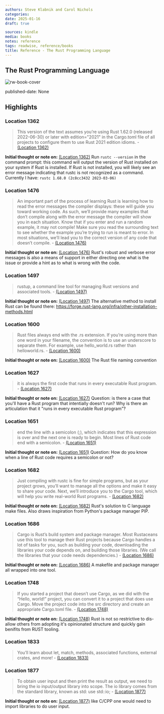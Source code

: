 ```yaml
---
authors: Steve Klabnik and Carol Nichols
categories:
date: 2025-01-16
draft: true

sources: kindle
media: books
notes: reference
tags: readwise, reference/books
title: Reference - The Rust Programming Language
---
```


## The Rust Programming Language

![rw-book-cover](https://m.media-amazon.com/images/I/71aCEjlQBoL._SY160.jpg)

published-date: None

## Highlights

### Location 1362

> This version of the text assumes you’re using Rust 1.62.0 (released 2022-06-30) or later with edition="2021" in the Cargo.toml file of all projects to configure them to use Rust 2021 edition idioms.
> \- [(Location 1362)](https://readwise.io/to_kindle?action=open&asin=B0B7QTX8LL&location=1362)

**Initial thought or note on:** [(Location 1362)](https://readwise.io/to_kindle?action=open&asin=B0B7QTX8LL&location=1362)
Run `rustc --version` in the command prompt: this command will output the version of Rust installed on your system if Rust is installed. If Rust is not installed, you will likely see an error message indicating that rustc is not recognized as a command. Currently I have: `rustc 1.68.0 (2c8cc3432 2023-03-06)`

### Location 1476

> An important part of the process of learning Rust is learning how to read the error messages the compiler displays: these will guide you toward working code. As such, we’ll provide many examples that don’t compile along with the error message the compiler will show you in each situation. Know that if you enter and run a random example, it may not compile! Make sure you read the surrounding text to see whether the example you’re trying to run is meant to error. In most situations, we’ll lead you to the correct version of any code that doesn’t compile.
> \- [(Location 1476)](https://readwise.io/to_kindle?action=open&asin=B0B7QTX8LL&location=1476)

**Initial thought or note on:** [(Location 1476)](https://readwise.io/to_kindle?action=open&asin=B0B7QTX8LL&location=1476)
Rust's robust and verbose error messages is also a means of support in either directing one what is the issue or provide a hint as to what is wrong with the code.

### Location 1497

> rustup, a command line tool for managing Rust versions and associated tools.
> \- [(Location 1497)](https://readwise.io/to_kindle?action=open&asin=B0B7QTX8LL&location=1497)

**Initial thought or note on:** [(Location 1497)](https://readwise.io/to_kindle?action=open&asin=B0B7QTX8LL&location=1497)
The alternative method to install Rust can be found there: https://forge.rust-lang.org/infra/other-installation-methods.html

### Location 1600

> Rust files always end with the .rs extension. If you’re using more than one word in your filename, the convention is to use an underscore to separate them. For example, use hello_world.rs rather than helloworld.rs.
> \- [(Location 1600)](https://readwise.io/to_kindle?action=open&asin=B0B7QTX8LL&location=1600)

**Initial thought or note on:** [(Location 1600)](https://readwise.io/to_kindle?action=open&asin=B0B7QTX8LL&location=1600)
The Rust file naming convention

### Location 1627

> it is always the first code that runs in every executable Rust program.
> \- [(Location 1627)](https://readwise.io/to_kindle?action=open&asin=B0B7QTX8LL&location=1627)

**Initial thought or note on:** [(Location 1627)](https://readwise.io/to_kindle?action=open&asin=B0B7QTX8LL&location=1627)
Question: is there a case that you'll have a Rust program that intentially doesn't run? Why is there an articulation that it "runs in every executable Rust program"?

### Location 1651

> end the line with a semicolon (;), which indicates that this expression is over and the next one is ready to begin. Most lines of Rust code end with a semicolon.
> \- [(Location 1651)](https://readwise.io/to_kindle?action=open&asin=B0B7QTX8LL&location=1651)

**Initial thought or note on:** [(Location 1651)](https://readwise.io/to_kindle?action=open&asin=B0B7QTX8LL&location=1651)
Question: How do you know when a line of Rust code requires a semicolon or not?

### Location 1682

> Just compiling with rustc is fine for simple programs, but as your project grows, you’ll want to manage all the options and make it easy to share your code. Next, we’ll introduce you to the Cargo tool, which will help you write real-world Rust programs.
> \- [(Location 1682)](https://readwise.io/to_kindle?action=open&asin=B0B7QTX8LL&location=1682)

**Initial thought or note on:** [(Location 1682)](https://readwise.io/to_kindle?action=open&asin=B0B7QTX8LL&location=1682)
Rust's solution to C language make files. Also draws inspiration from Python's package manager PIP.

### Location 1686

> Cargo is Rust’s build system and package manager. Most Rustaceans use this tool to manage their Rust projects because Cargo handles a lot of tasks for you, such as building your code, downloading the libraries your code depends on, and building those libraries. (We call the libraries that your code needs dependencies.)
> \- [(Location 1686)](https://readwise.io/to_kindle?action=open&asin=B0B7QTX8LL&location=1686)

**Initial thought or note on:** [(Location 1686)](https://readwise.io/to_kindle?action=open&asin=B0B7QTX8LL&location=1686)
A makefile and package manager all wrapped into one tool.

### Location 1748

> If you started a project that doesn’t use Cargo, as we did with the “Hello, world!” project, you can convert it to a project that does use Cargo. Move the project code into the src directory and create an appropriate Cargo.toml file.
> \- [(Location 1748)](https://readwise.io/to_kindle?action=open&asin=B0B7QTX8LL&location=1748)

**Initial thought or note on:** [(Location 1748)](https://readwise.io/to_kindle?action=open&asin=B0B7QTX8LL&location=1748)
Rust is not so restrictive to dis-allow others from adopting it's opinionated structure and quickly gain benifits from RUST tooling.

### Location 1833

> You’ll learn about let, match, methods, associated functions, external crates, and more!
> \- [(Location 1833)](https://readwise.io/to_kindle?action=open&asin=B0B7QTX8LL&location=1833)

### Location 1877

> To obtain user input and then print the result as output, we need to bring the io input/output library into scope. The io library comes from the standard library, known as std: use std::io;
> \- [(Location 1877)](https://readwise.io/to_kindle?action=open&asin=B0B7QTX8LL&location=1877)

**Initial thought or note on:** [(Location 1877)](https://readwise.io/to_kindle?action=open&asin=B0B7QTX8LL&location=1877)
like C/CPP one would need to import libraries to do user input.
